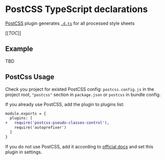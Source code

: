 # PostCSS TypeScript declarations

[PostCSS] plugin generates [`.d.ts`](https://www.typescriptlang.org/docs/handbook/declaration-files/templates/module-d-ts.html) for all processed style sheets

[[_TOC_]]

## Example

TBD

## PostCss Usage

[PostCSS]: https://github.com/postcss/postcss

Check you project for existed PostCSS config: `postcss.config.js`
in the project root, `"postcss"` section in `package.json`
or `postcss` in bundle config.

If you already use PostCSS, add the plugin to plugins list:

```diff
module.exports = {
  plugins: [
+   require('postcss-pseudo-classes-control'),
    require('autoprefixer')
  ]
}
```

If you do not use PostCSS, add it according to [official docs]
and set this plugin in settings.

[official docs]: https://github.com/postcss/postcss#usage
